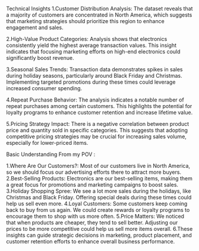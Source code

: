 Technical Insights
1.Customer Distribution Analysis: The dataset reveals that a majority of customers are concentrated in North America, which suggests that marketing strategies should prioritize this region to enhance engagement and sales.

2.High-Value Product Categories: Analysis shows that electronics consistently yield the highest average transaction values. This insight indicates that focusing marketing efforts on high-end electronics could significantly boost revenue.

3.Seasonal Sales Trends: Transaction data demonstrates spikes in sales during holiday seasons, particularly around Black Friday and Christmas. Implementing targeted promotions during these times could leverage increased consumer spending.

4.Repeat Purchase Behavior: The analysis indicates a notable number of repeat purchases among certain customers. This highlights the potential for loyalty programs to enhance customer retention and increase lifetime value.

5.Pricing Strategy Impact: There is a negative correlation between product price and quantity sold in specific categories. This suggests that adopting competitive pricing strategies may be crucial for increasing sales volume, especially for lower-priced items.



Basic Understanding From my POV :

1.Where Are Our Customers?: Most of our customers live in North America, so we should focus our advertising efforts there to attract more buyers.
2.Best-Selling Products: Electronics are our best-selling items, making them a great focus for promotions and marketing campaigns to boost sales.
3.Holiday Shopping Spree: We see a lot more sales during the holidays, like Christmas and Black Friday. Offering special deals during these times could help us sell even more.
4.Loyal Customers: Some customers keep coming back to buy from us again. We could create rewards or loyalty programs to encourage them to shop with us more often.
5.Price Matters: We noticed that when products are cheaper, they tend to sell better. Adjusting our prices to be more competitive could help us sell more items overall.
6.These insights can guide strategic decisions in marketing, product placement, and customer retention efforts to enhance overall business performance.
